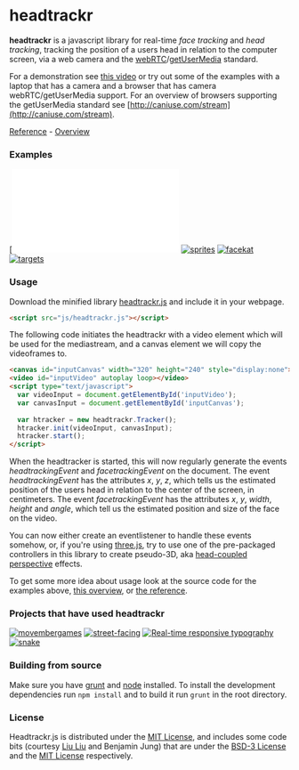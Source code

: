 headtrackr
==========

**headtrackr** is a javascript library for real-time *face tracking* and *head tracking*, tracking the position of a users head in relation to the computer screen, via a web camera and the [webRTC](http://www.webrtc.org/)/[getUserMedia](http://dev.w3.org/2011/webrtc/editor/getusermedia.html) standard.

For a demonstration see [this video](https://vimeo.com/44049736) or try out some of the examples with a laptop that has a camera and a browser that has camera webRTC/getUserMedia support. For an overview of browsers supporting the getUserMedia standard see [http://caniuse.com/stream](http://caniuse.com/stream).

[Reference](http://auduno.github.com/headtrackr/documentation/reference.html) - [Overview](http://auduno.tumblr.com/post/25125149521/head-tracking-with-webrtc)

### Examples ###

[![facetracking](./examples/facetracking.html)
[![sprites](http://auduno.github.com/headtrackr/examples/media/sprites_thumbnail.png)](http://auduno.github.com/headtrackr/examples/sprites_canvas.html)
[![facekat](http://auduno.github.com/headtrackr/examples/media/facekat_thumbnail.png)](http://www.shinydemos.com/facekat/)
[![targets](http://auduno.github.com/headtrackr/examples/media/targets_thumbnail.png)](http://auduno.github.com/headtrackr/examples/targets.html)

### Usage ###

Download the minified library [headtrackr.js](https://github.com/auduno/headtrackr/raw/master/headtrackr.js) and include it in your webpage.

```html
<script src="js/headtrackr.js"></script>
```

The following code initiates the headtrackr with a video element which will be used for the mediastream, and a canvas element we will copy the videoframes to.

```html
<canvas id="inputCanvas" width="320" height="240" style="display:none"></canvas>
<video id="inputVideo" autoplay loop></video>
<script type="text/javascript">
  var videoInput = document.getElementById('inputVideo');
  var canvasInput = document.getElementById('inputCanvas');
  
  var htracker = new headtrackr.Tracker();
  htracker.init(videoInput, canvasInput);
  htracker.start();
</script>
```

When the headtracker is started, this will now regularly generate the events *headtrackingEvent* and *facetrackingEvent* on the document. The event *headtrackingEvent* has the attributes *x*, *y*, *z*, which tells us the estimated position of the users head in relation to the center of the screen, in centimeters. The event *facetrackingEvent* has the attributes *x*, *y*, *width*, *height* and *angle*, which tell us the estimated position and size of the face on the video.

You can now either create an eventlistener to handle these events somehow, or, if you're using [three.js](https://github.com/mrdoob/three.js/), try to use one of the pre-packaged controllers in this library to create pseudo-3D, aka [head-coupled perspective](http://en.wikipedia.org/wiki/Head-coupled_perspective) effects.

To get some more idea about usage look at the source code for the examples above, [this overview](http://auduno.tumblr.com/post/25125149521/head-tracking-with-webrtc), or [the reference](http://auduno.github.com/headtrackr/documentation/reference.html).

### Projects that have used headtrackr ###

[![movembergames](http://auduno.github.com/headtrackr/examples/media/movembergames_thumbnail.png)](http://movembergames.com)
[![street-facing](http://auduno.github.com/headtrackr/examples/media/street-facing_thumbnail.jpg)](https://github.com/alexhancock/street-facing)
[![Real-time responsive typography](http://auduno.github.com/headtrackr/examples/media/responsive_text.png)](http://webdesign.maratz.com/lab/responsivetypography/realtime/)
[![snake](http://nicolas-beauvais.com/Snake/thumbs.png)](http://nicolas-beauvais.com/Snake/)

### Building from source ###

Make sure you have [grunt](http://gruntjs.com/) and [node](http://nodejs.org/download/) installed.
To install the development dependencies run ```npm install``` and to build it run ```grunt``` in the root directory.

### License ###

Headtrackr.js is distributed under the [MIT License](http://www.opensource.org/licenses/MIT), and includes some code bits (courtesy [Liu Liu](https://github.com/liuliu) and Benjamin Jung) that are under the [BSD-3 License](http://www.opensource.org/licenses/BSD-3-Clause) and the [MIT License](http://www.opensource.org/licenses/MIT) respectively.
